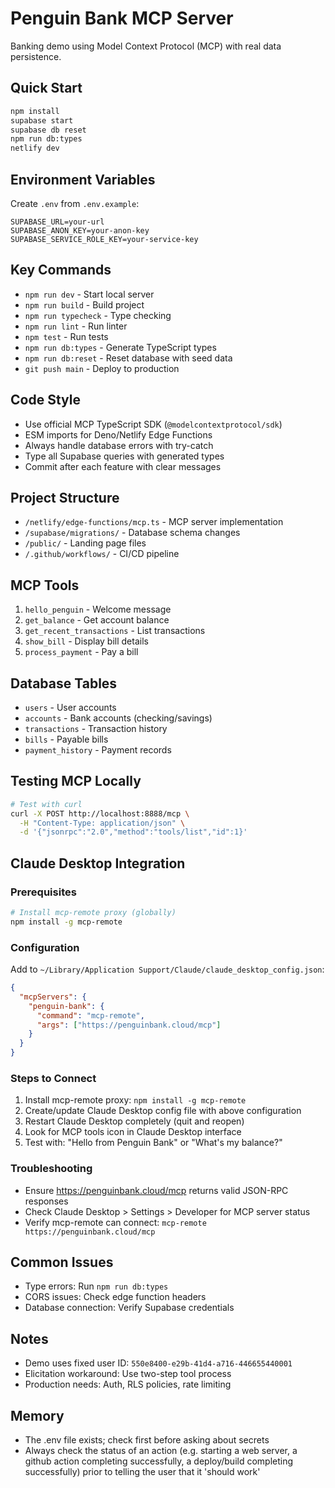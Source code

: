 # Penguin Bank MCP Server

Banking demo using Model Context Protocol (MCP) with real data persistence.

## Quick Start

```bash
npm install
supabase start
supabase db reset
npm run db:types
netlify dev
```

## Environment Variables

Create `.env` from `.env.example`:
```
SUPABASE_URL=your-url
SUPABASE_ANON_KEY=your-anon-key
SUPABASE_SERVICE_ROLE_KEY=your-service-key
```

## Key Commands

- `npm run dev` - Start local server  
- `npm run build` - Build project
- `npm run typecheck` - Type checking
- `npm run lint` - Run linter
- `npm test` - Run tests
- `npm run db:types` - Generate TypeScript types
- `npm run db:reset` - Reset database with seed data
- `git push main` - Deploy to production

## Code Style

- Use official MCP TypeScript SDK (`@modelcontextprotocol/sdk`)
- ESM imports for Deno/Netlify Edge Functions
- Always handle database errors with try-catch
- Type all Supabase queries with generated types
- Commit after each feature with clear messages

## Project Structure

- `/netlify/edge-functions/mcp.ts` - MCP server implementation
- `/supabase/migrations/` - Database schema changes
- `/public/` - Landing page files
- `/.github/workflows/` - CI/CD pipeline

## MCP Tools

1. `hello_penguin` - Welcome message
2. `get_balance` - Get account balance
3. `get_recent_transactions` - List transactions
4. `show_bill` - Display bill details
5. `process_payment` - Pay a bill

## Database Tables

- `users` - User accounts
- `accounts` - Bank accounts (checking/savings)
- `transactions` - Transaction history
- `bills` - Payable bills
- `payment_history` - Payment records

## Testing MCP Locally

```bash
# Test with curl
curl -X POST http://localhost:8888/mcp \
  -H "Content-Type: application/json" \
  -d '{"jsonrpc":"2.0","method":"tools/list","id":1}'
```

## Claude Desktop Integration

### Prerequisites
```bash
# Install mcp-remote proxy (globally)
npm install -g mcp-remote
```

### Configuration
Add to `~/Library/Application Support/Claude/claude_desktop_config.json`:
```json
{
  "mcpServers": {
    "penguin-bank": {
      "command": "mcp-remote",
      "args": ["https://penguinbank.cloud/mcp"]
    }
  }
}
```

### Steps to Connect
1. Install mcp-remote proxy: `npm install -g mcp-remote`
2. Create/update Claude Desktop config file with above configuration
3. Restart Claude Desktop completely (quit and reopen)
4. Look for MCP tools icon in Claude Desktop interface
5. Test with: "Hello from Penguin Bank" or "What's my balance?"

### Troubleshooting
- Ensure https://penguinbank.cloud/mcp returns valid JSON-RPC responses
- Check Claude Desktop > Settings > Developer for MCP server status
- Verify mcp-remote can connect: `mcp-remote https://penguinbank.cloud/mcp`

## Common Issues

- Type errors: Run `npm run db:types`
- CORS issues: Check edge function headers
- Database connection: Verify Supabase credentials

## Notes

- Demo uses fixed user ID: `550e8400-e29b-41d4-a716-446655440001`
- Elicitation workaround: Use two-step tool process
- Production needs: Auth, RLS policies, rate limiting

## Memory

- The .env file exists; check first before asking about secrets
- Always check the status of an action (e.g. starting a web server, a github action completing successfully, a deploy/build completing successfully) prior to telling the user that it 'should work'